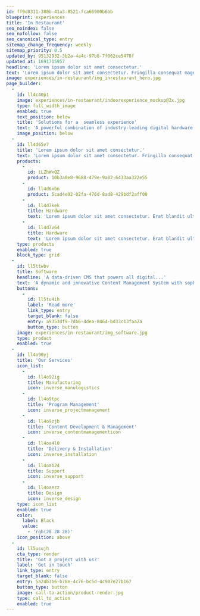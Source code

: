 ```yaml
---
id: ff9d8311-380b-41a3-8521-fca66900b6bb
blueprint: experiences
title: 'In Restaurant'
seo_noindex: false
seo_nofollow: false
seo_canonical_type: entry
sitemap_change_frequency: weekly
sitemap_priority: 0.5
updated_by: 95132932-3b2a-4a4c-97b8-7f062ce5478f
updated_at: 1691715957
headline: 'Lorem ipsum dolor sit amet consectetur.'
text: 'Lorem ipsum dolor sit amet consectetur. Fringilla consequat magna pellentesque scelerisque nunc nunc pellentesque neque. Cras lectus fermentum elit sit diam. Habitant a id quis et urna scelerisque. Mauris faucibus tellus mi et enim aliquet.'
image: experiences/in-restaurant/img_inrestaurant_hero.jpg
page_builder:
  -
    id: ll4c40p1
    image: experiences/in-restaurant/indoorexperience_mockup@2x.jpg
    type: full_width_image
    enabled: true
    text_position: below
    title: 'Solutions for a ​ seamless experience'
    text: 'A powerful combination of industry-leading digital hardware, a dynamic and data-driven CMS and end-to-end services enables the world’s leading brands to drive the best customer experiences and impactful ROI.'
    image_position: below
  -
    id: ll4d65v7
    title: 'Lorem ipsum dolor sit amet consectetur.'
    text: 'Lorem ipsum dolor sit amet consectetur. Fringilla consequat magna pellentesque scelerisque nunc nunc pellentesque neque. Cras lectus fermentum elit sit diam. Habitant a id quis et urna scelerisque. Mauris faucibus tellus mi et enim aliquet.'
    products:
      -
        id: tLZhWxQZ
        product: 10b3a0e8-9688-479e-9a82-6433aa322e55
      -
        id: ll4d6xbn
        product: 5cad4e92-02fa-476d-8ad8-429bdf2aff00
      -
        id: ll4d7kek
        title: Hardware
        text: 'Lorem ipsum dolor sit amet consectetur. Erat blandit ultricies pharetra semper eget consequat. Sollicitudin id.'
      -
        id: ll4d7v64
        title: Hardware
        text: 'Lorem ipsum dolor sit amet consectetur. Erat blandit ultricies pharetra semper eget consequat. Sollicitudin id.'
    type: products
    enabled: true
    block_type: grid
  -
    id: ll5ttwbv
    title: Software
    headline: 'A data-driven CMS that powers all digital...'
    text: 'A dynamic and innovative Content Management System with sophisticated integration capabilities allows for a single solution across all hardware touchpoints, ensuring a seamless and connected customer experience.'
    buttons:
      -
        id: ll5tu4ih
        label: 'Read more'
        link_type: entry
        target_blank: false
        entry: a9353df9-7db6-4dea-8464-bd33c13faa2a
        button_type: button
    image: experiences/in-restaurant/img_software.jpg
    type: product
    enabled: true
  -
    id: ll4o90yj
    title: 'Our Services'
    icon_list:
      -
        id: ll4o92ig
        title: Manufacturing
        icon: inverse_manulogistics
      -
        id: ll4o9tpc
        title: 'Program Management'
        icon: inverse_projectmanagement
      -
        id: ll4o9zjb
        title: 'Content Development & Management'
        icon: inverse_contentmanagementicon
      -
        id: ll4oa4l0
        title: 'Delivery & Installation'
        icon: inverse_installation
      -
        id: ll4oab24
        title: Support
        icon: inverse_support
      -
        id: ll4oaezz
        title: Design
        icon: inverse_design
    type: icon_list
    enabled: true
    color:
      label: Black
      value:
        - 'rgb(28 28 28)'
    icon_position: above
  -
    id: ll5usujh
    cta_type: render
    title: 'Got a project with us?'
    label: 'Get in touch'
    link_type: entry
    target_blank: false
    entry: 5a24b3b6-b78e-4c76-bc5d-4c907e27b167
    button_type: button
    image: call-to-action/product-render.jpg
    type: call_to_action
    enabled: true
---
```


